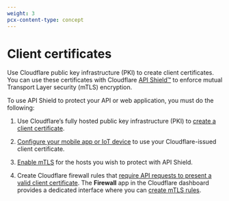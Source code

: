 ```yaml
---
weight: 3
pcx-content-type: concept
---
```


# Client certificates

Use Cloudflare public key infrastructure (PKI) to create client certificates. You can use these certificates with Cloudflare [API Shield™](https://developers.cloudflare.com/firewall/cf-firewall-rules/api-shield) to enforce mutual Transport Layer security (mTLS) encryption.

To use API Shield to protect your API or web application, you must do the following:

1. Use Cloudflare’s fully hosted public key infrastructure (PKI) to [create a client certificate](create-a-client-certificate).

1. [Configure your mobile app or IoT device](configure-your-mobile-app-or-iot-device) to use your Cloudflare-issued client certificate.

1. [Enable mTLS](enable-mtls) for the hosts you wish to protect with API Shield.

1. Create Cloudflare firewall rules that [require API requests to present a valid client certificate](https://developers.cloudflare.com/firewall/recipes/require-valid-client-certificate). The **Firewall** app in the Cloudflare dashboard provides a dedicated interface where you can [create mTLS rules](https://developers.cloudflare.com/firewall/cf-dashboard/create-mtls-rule).
